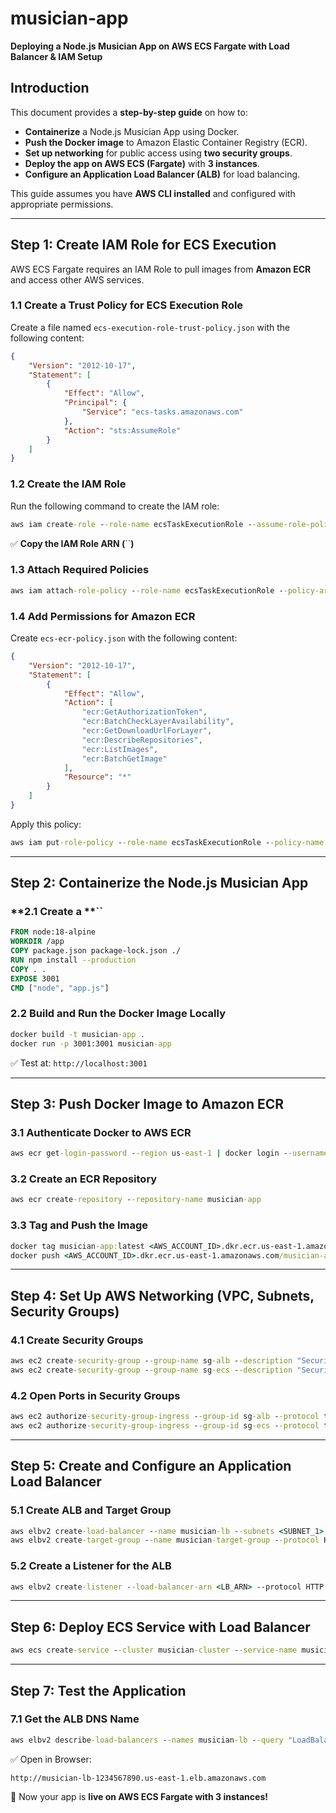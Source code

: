 ﻿# musician-app

**Deploying a Node.js Musician App on AWS ECS Fargate with Load Balancer & IAM Setup**

## **Introduction**

This document provides a **step-by-step guide** on how to:

- **Containerize** a Node.js Musician App using Docker.
- **Push the Docker image** to Amazon Elastic Container Registry (ECR).
- **Set up networking** for public access using **two security groups**.
- **Deploy the app on AWS ECS (Fargate)** with **3 instances**.
- **Configure an Application Load Balancer (ALB)** for load balancing.

This guide assumes you have **AWS CLI installed** and configured with appropriate permissions.

---

## **Step 1: Create IAM Role for ECS Execution**

AWS ECS Fargate requires an IAM Role to pull images from **Amazon ECR** and access other AWS services.

### **1.1 Create a Trust Policy for ECS Execution Role**

Create a file named `ecs-execution-role-trust-policy.json` with the following content:

```json
{
    "Version": "2012-10-17",
    "Statement": [
        {
            "Effect": "Allow",
            "Principal": {
                "Service": "ecs-tasks.amazonaws.com"
            },
            "Action": "sts:AssumeRole"
        }
    ]
}
```

### **1.2 Create the IAM Role**

Run the following command to create the IAM role:

```cmd
aws iam create-role --role-name ecsTaskExecutionRole --assume-role-policy-document file://ecs-execution-role-trust-policy.json
```

✅ **Copy the IAM Role ARN (**``**)**

### **1.3 Attach Required Policies**

```cmd
aws iam attach-role-policy --role-name ecsTaskExecutionRole --policy-arn arn:aws:iam::aws:policy/service-role/AmazonECSTaskExecutionRolePolicy
```

### **1.4 Add Permissions for Amazon ECR**

Create `ecs-ecr-policy.json` with the following content:

```json
{
    "Version": "2012-10-17",
    "Statement": [
        {
            "Effect": "Allow",
            "Action": [
                "ecr:GetAuthorizationToken",
                "ecr:BatchCheckLayerAvailability",
                "ecr:GetDownloadUrlForLayer",
                "ecr:DescribeRepositories",
                "ecr:ListImages",
                "ecr:BatchGetImage"
            ],
            "Resource": "*"
        }
    ]
}
```

Apply this policy:

```cmd
aws iam put-role-policy --role-name ecsTaskExecutionRole --policy-name ECSTaskECRPolicy --policy-document file://ecs-ecr-policy.json
```

---

## **Step 2: Containerize the Node.js Musician App**

### **2.1 Create a **``

```dockerfile
FROM node:18-alpine
WORKDIR /app
COPY package.json package-lock.json ./
RUN npm install --production
COPY . .
EXPOSE 3001
CMD ["node", "app.js"]
```

### **2.2 Build and Run the Docker Image Locally**

```cmd
docker build -t musician-app .
docker run -p 3001:3001 musician-app
```

✅ Test at: `http://localhost:3001`

---

## **Step 3: Push Docker Image to Amazon ECR**

### **3.1 Authenticate Docker to AWS ECR**

```cmd
aws ecr get-login-password --region us-east-1 | docker login --username AWS --password-stdin <AWS_ACCOUNT_ID>.dkr.ecr.us-east-1.amazonaws.com
```

### **3.2 Create an ECR Repository**

```cmd
aws ecr create-repository --repository-name musician-app
```

### **3.3 Tag and Push the Image**

```cmd
docker tag musician-app:latest <AWS_ACCOUNT_ID>.dkr.ecr.us-east-1.amazonaws.com/musician-app:latest
docker push <AWS_ACCOUNT_ID>.dkr.ecr.us-east-1.amazonaws.com/musician-app:latest
```

---

## **Step 4: Set Up AWS Networking (VPC, Subnets, Security Groups)**

### **4.1 Create Security Groups**

```cmd
aws ec2 create-security-group --group-name sg-alb --description "Security group for ALB" --vpc-id <VPC_ID>
aws ec2 create-security-group --group-name sg-ecs --description "Security group for ECS tasks" --vpc-id <VPC_ID>
```

### **4.2 Open Ports in Security Groups**

```cmd
aws ec2 authorize-security-group-ingress --group-id sg-alb --protocol tcp --port 80 --cidr 0.0.0.0/0
aws ec2 authorize-security-group-ingress --group-id sg-ecs --protocol tcp --port 3001 --source-group sg-alb
```

---

## **Step 5: Create and Configure an Application Load Balancer**

### **5.1 Create ALB and Target Group**

```cmd
aws elbv2 create-load-balancer --name musician-lb --subnets <SUBNET_1> <SUBNET_2> --security-groups sg-alb --scheme internet-facing --type application
aws elbv2 create-target-group --name musician-target-group --protocol HTTP --port 3001 --vpc-id <VPC_ID> --target-type ip
```

### **5.2 Create a Listener for the ALB**

```cmd
aws elbv2 create-listener --load-balancer-arn <LB_ARN> --protocol HTTP --port 80 --default-actions Type=forward,TargetGroupArn=<TARGET_GROUP_ARN>
```

---

## **Step 6: Deploy ECS Service with Load Balancer**

```cmd
aws ecs create-service --cluster musician-cluster --service-name musician-service --task-definition musician-app --desired-count 3 --launch-type FARGATE --network-configuration "awsvpcConfiguration={subnets=[<SUBNET_1>,<SUBNET_2>],securityGroups=[sg-ecs],assignPublicIp=ENABLED}" --load-balancers "targetGroupArn=<TARGET_GROUP_ARN>,containerName=musician-app,containerPort=3001"
```

---

## **Step 7: Test the Application**

### **7.1 Get the ALB DNS Name**

```cmd
aws elbv2 describe-load-balancers --names musician-lb --query "LoadBalancers[0].DNSName" --output text
```

✅ Open in Browser:

```
http://musician-lb-1234567890.us-east-1.elb.amazonaws.com
```

🚀 Now your app is **live on AWS ECS Fargate with 3 instances!**

